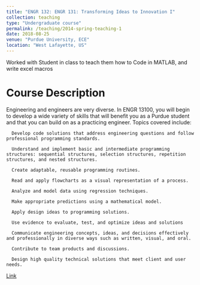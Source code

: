 ```yaml
---
title: "ENGR 132: ENGR 131: Transforming Ideas to Innovation I"
collection: teaching
type: "Undergraduate course"
permalink: /teaching/2014-spring-teaching-1
date: 2018-08-25
venue: "Purdue University, ECE"
location: "West Lafayette, US"
---
```


Worked with Student in class to teach them how to Code in MATLAB, and write excel macros

Course Description
======
Engineering and engineers are very diverse. In ENGR 13100, you will begin to develop a wide variety of skills that will benefit you as a Purdue student and that you can build on as a practicing engineer. Topics covered include:

      Develop code solutions that address engineering questions and follow professional programming standards. 
      
      Understand and implement basic and intermediate programming structures: sequential structures, selection structures, repetition structures, and nested structures. 
      
      Create adaptable, reusable programming routines.
      
      Read and apply flowcharts as a visual representation of a process.
      
      Analyze and model data using regression techniques.
      
      Make appropriate predictions using a mathematical model. 
      
      Apply design ideas to programming solutions.
      
      Use evidence to evaluate, test, and optimize ideas and solutions
      
      Communicate engineering concepts, ideas, and decisions effectively and professionally in diverse ways such as written, visual, and oral.
      
      Contribute to team products and discussions. 
      
      Design high quality technical solutions that meet client and user needs.


[Link](https://engineering.purdue.edu/ENE/Academics/Undergrad/FYE/Syllabi/ENGR132/index.html)
